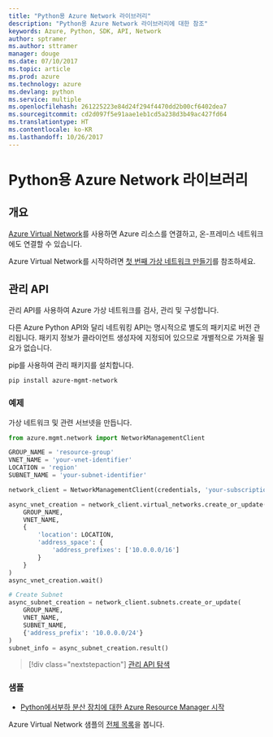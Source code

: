 ```yaml
---
title: "Python용 Azure Network 라이브러리"
description: "Python용 Azure Network 라이브러리에 대한 참조"
keywords: Azure, Python, SDK, API, Network
author: sptramer
ms.author: sttramer
manager: douge
ms.date: 07/10/2017
ms.topic: article
ms.prod: azure
ms.technology: azure
ms.devlang: python
ms.service: multiple
ms.openlocfilehash: 261225223e84d24f294f4470dd2b00cf6402dea7
ms.sourcegitcommit: cd2d097f5e91aae1eb1cd5a238d3b49ac427fd64
ms.translationtype: HT
ms.contentlocale: ko-KR
ms.lasthandoff: 10/26/2017
---
```

# <a name="azure-network-libraries-for-python"></a>Python용 Azure Network 라이브러리

## <a name="overview"></a>개요

[Azure Virtual Network](/azure/virtual-network/virtual-networks-overview)를 사용하면 Azure 리소스를 연결하고, 온-프레미스 네트워크에도 연결할 수 있습니다.

Azure Virtual Network를 시작하려면 [첫 번째 가상 네트워크 만들기](/azure/virtual-network/virtual-network-get-started-vnet-subnet)를 참조하세요.

## <a name="management-apis"></a>관리 API

관리 API를 사용하여 Azure 가상 네트워크를 검사, 관리 및 구성합니다.

다른 Azure Python API와 달리 네트워킹 API는 명시적으로 별도의 패키지로 버전 관리됩니다. 패키지 정보가 클라이언트 생성자에 지정되어 있으므로 개별적으로 가져올 필요가 없습니다.

pip를 사용하여 관리 패키지를 설치합니다.

```bash
pip install azure-mgmt-network
```

### <a name="example"></a>예제

가상 네트워크 및 관련 서브넷을 만듭니다.

```python
from azure.mgmt.network import NetworkManagementClient

GROUP_NAME = 'resource-group'
VNET_NAME = 'your-vnet-identifier'
LOCATION = 'region'
SUBNET_NAME = 'your-subnet-identifier'

network_client = NetworkManagementClient(credentials, 'your-subscription-id')

async_vnet_creation = network_client.virtual_networks.create_or_update(
    GROUP_NAME,
    VNET_NAME,
    {
        'location': LOCATION,
        'address_space': {
            'address_prefixes': ['10.0.0.0/16']
        }
    }
)
async_vnet_creation.wait()

# Create Subnet
async_subnet_creation = network_client.subnets.create_or_update(
    GROUP_NAME,
    VNET_NAME,
    SUBNET_NAME,
    {'address_prefix': '10.0.0.0/24'}
)
subnet_info = async_subnet_creation.result()
```

> [!div class="nextstepaction"]
> [관리 API 탐색](/python/api/overview/azure/network/managementlibrary)

### <a name="samples"></a>샘플

* [Python에서부하 분산 장치에 대한 Azure Resource Manager 시작](https://azure.microsoft.com/en-us/resources/samples/network-python-manage-loadbalancer/)

Azure Virtual Network 샘플의 [전체 목록](https://azure.microsoft.com/en-us/resources/samples/?platform=python&term=virtual%20network)을 봅니다.
